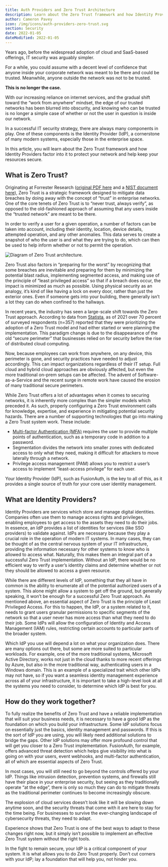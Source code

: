 ```yaml
---
title: Auth Providers and Zero Trust Architecture
description: Learn about the Zero Trust framework and how Identity Providers factor into it to protect your network and keep your resources secure.
author: Cameron Pavey
icon: /img/icons/auth-providers-zero-trust.svg
section: Security
date: 2022-01-05
dateModified: 2022-01-05
---
```


Years ago, before the widespread adoption of cloud and SaaS-based offerings, IT security was arguably simpler.

For a while, you could assume with a decent level of confidence that anyone inside your corporate network was meant to be there and could be trusted. Meanwhile, anyone outside the network was not to be trusted. 

**This is no longer the case.**

With our increasing reliance on internet services, and the gradual shift toward the “work from anywhere” mindset, the edge of our trusted networks has been blurred into obscurity, and knowing who can be trusted is no longer a simple case of whether or not the user in question is inside our network.

In a successful IT security strategy, there are always many components in play. One of these components is the Identity Provider (IdP), a cornerstone of many modern systems, especially those in the enterprise space.

In this article, you will learn about the Zero Trust framework and how Identity Providers factor into it to protect your network and help keep your resources secure.

## What is Zero Trust?

Originating at Forrester Research ([original PDF here](https://media.paloaltonetworks.com/documents/Forrester-No-More-Chewy-Centers.pdf) and a [NIST document here](https://nvlpubs.nist.gov/nistpubs/SpecialPublications/NIST.SP.800-207.pdf)), Zero Trust is a strategic framework designed to mitigate data breaches by doing away with the concept of “trust” in enterprise networks. One of the core tenets of Zero Trust is to “never trust, always verify”, as opposed to the old-fashioned approach of assuming that any users inside the “trusted network” are meant to be there.

In order to verify a user for a given operation, a number of factors can be taken into account, including their identity, location, device details, attempted operation, and any other anomalies. This data serves to create a snapshot of who the user is and what they are trying to do, which can then be used to help inform whether or not to permit the operation. 

<div class="bg-white flex justify-center p-2.5 not-prose">

![Diagram of Zero Trust architecture.](/img/articles/zero-trust-diagram.png)

</div>

Zero Trust also factors in “preparing for the worst” by recognizing that some breaches are inevitable and preparing for them by minimizing the potential blast radius, implementing segmented access, and making use of the principle of “least privileged access” so that if a breach does occur, the impact is minimized as much as possible. Using physical security as an analogy, it’s kind of like having a lock on every door, rather than just the exterior ones. Even if someone gets into your building, there generally isn’t a lot they can do when confined to the hallways.

In recent years, the industry has seen a large-scale shift towards the Zero Trust approach. According to data from [Statista](https://www.statista.com/statistics/1228254/zero-trust-it-model-adoption/), as of 2021 over 70 percent of surveyed respondents (n=357) reported that they were prioritizing the adoption of a Zero Trust model and had either started or were planning the implementation. This paradigm change is due to the disappearance of the old “secure perimeter” that businesses relied on for security before the rise of distributed cloud computing. 

Now, because employees can work from anywhere, on any device, this perimeter is gone, and security practices have needed to adjust accordingly. This can impact organizations regardless of their IT setup. Full cloud and hybrid cloud approaches are obviously affected, but even the more traditional on-prem setups can be affected. The advent of Software-as-a-Service and the recent surge in remote work have caused the erosion of many traditional secure perimeters.

While Zero Trust offers a lot of advantages when it comes to securing networks, it is inherently more complex than the simpler models which preceded it. As such, properly configuring a Zero Trust environment calls for knowledge, expertise, and experience in mitigating potential security hazards. There are a number of supporting technologies that go into making a Zero Trust system work. These include:

* [Multi-factor Authentication (MFA)](/docs/v1/tech/guides/multi-factor-authentication) requires the user to provide multiple points of authentication, such as a temporary code in addition to a password.
* Segmentation divides the network into smaller zones with dedicated access to only what they need, making it difficult for attackers to move laterally through a network.
* Privilege access management (PAM) allows you to restrict a user’s access to implement “least-access privilege” for each user. 

Your Identity Provider (IdP), such as FusionAuth, is the key to all of this, as it provides a single source of truth for your core user identity management.

## What are Identity Providers?

Identity Providers are services which store and manage digital identities. Companies often use them to manage access rights and privileges, enabling employees to get access to the assets they need to do their jobs. In essence, an IdP provides a list of identities for services (like SSO providers) to validate against. IdPs are necessary because they play a crucial role in the operation of modern IT systems. In many cases, they can be thought of as the central nervous system of your IT infrastructure, providing the information necessary for other systems to know who is allowed to access what. Naturally, this makes them an integral part of a successful Zero Trust implementation. Without an IdP, there would be no efficient way to verify a user’s identity claims and determine whether or not they should be allowed to access a given resource.

While there are different levels of IdP, something that they all have in common is the ability to enumerate all of the potential authorized users of a system. This alone might allow a system to get off the ground, but generally speaking, it won’t be enough for a successful Zero Trust approach. As mentioned above, an essential aspect of Zero Trust is the principle of Least Privileged Access. For this to happen, the IdP, or a system related to it, needs to grant users granular permissions to specific segments of the network so that a user never has more access than what they need to do their job. Some IdPs will allow the configuration of Identity and Access Management (IAM) rules, restricting certain accounts to particular parts of the broader system.

Which IdP you use will depend a lot on what your organization does. There are many options out there, but some are more suited to particular workloads. For example, one of the more traditional systems, Microsoft Active Directory, works not just in the cloud thanks to more recent offerings by Azure, but also in the more traditional way, authenticating users in a Windows domain. This is an example of a specialized trait which other IdPs may not have, so if you want a seamless identity management experience across all of your infrastructure, it is important to take a high-level look at all the systems you need to consider, to determine which IdP is best for you.

## How do they work together?

To fully realize the benefits of Zero Trust and have a reliable implementation that will suit your business needs, it is necessary to have a good IdP as the foundation on which you build your infrastructure. Some IdP solutions focus on essentially just the basics, identity management and passwords. If this is the sort of IdP you are using, you will likely need additional solutions to bridge the gaps. Other IdP solutions may offer more profound control that will get you closer to a Zero Trust implementation. FusionAuth, for example, offers advanced threat detection which helps give visibility into what is going on with your users, event webhooks, and multi-factor authentication, all of which are essential aspects of Zero Trust.

In most cases, you will still need to go beyond the controls offered by your IdP. Things like intrusion detection, prevention systems, and firewalls still have their place in your enterprise security, but seeing as they traditionally operate “at the edge”, there is only so much they can do to mitigate threats as the traditional perimeter continues to become increasingly obscure.

The explosion of cloud services doesn’t look like it will be slowing down anytime soon, and the security threats that come with it are here to stay for the time being. For businesses to survive the ever-changing landscape of cybersecurity threats, they need to adapt. 

Experience shows that Zero Trust is one of the best ways to adapt to these changes right now, but it simply isn’t possible to implement an effective Zero Trust system without the right tools. 

In the fight to remain secure, your IdP is a critical component of your system.  It is what allows you to do Zero Trust properly. Don’t cut corners with your IdP; lay a foundation that will help you, not hinder you.

